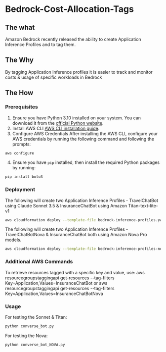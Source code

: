 # Bedrock-Cost-Allocation-Tags

## The what
Amazon Bedrock recently released the ability to create Application Inference Profiles and to tag them.

## The Why
By tagging Application Inference profiles it is easier to track and monitor costs & usage of specific workloads in Bedrock

## The How

### Prerequisites

1. Ensure you have Python 3.10 installed on your system. You can download it from the [official Python website](https://www.python.org/downloads/).
2. Install AWS CLI [AWS CLI installation guide](https://docs.aws.amazon.com/cli/latest/userguide/getting-started-install.html).
3. Configure AWS Credentials
After installing the AWS CLI, configure your AWS credentials by running the following command and following the prompts:

```bash
aws configure
```
4. Ensure you have `pip` installed, then install the required Python packages by running:

```bash
pip install boto3
```
### Deployment

The following will create two Application Inference Profiles - TravelChatBot using Claude Sonnet 3.5 & InsuranceChatBot using Amazon Titan-text-lite-v1
```bash
aws cloudformation deploy --template-file bedrock-inference-profiles.yaml --stack-name BedrockChatBots
```

The following will create two Application Inference Profiles - TravelChatBotNova & InsuranceChatBot both using Amazon Nova Pro models.
```bash
aws cloudformation deploy --template-file bedrock-inference-profiles-nova.yaml --stack-name BedrockChatBotsNova
```

### Additional AWS Commands

To retrieve resources tagged with a specific key and value, use:
aws resourcegroupstaggingapi get-resources --tag-filters Key=Application,Values=InsuranceChatBot
or
aws resourcegroupstaggingapi get-resources --tag-filters Key=Application,Values=InsuranceChatBotNova

### Usage
For testing the Sonnet & Titan:

```bash
python converse_bot.py
```
For testing the Nova:

```bash
python converse_bot_NOVA.py 
```
